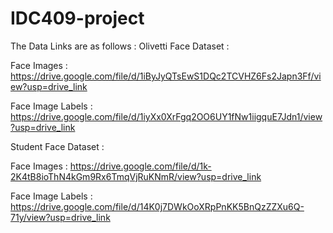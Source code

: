 # IDC409-project
The Data Links are as follows : 
Olivetti Face Dataset :

Face Images : https://drive.google.com/file/d/1iByJyQTsEwS1DQc2TCVHZ6Fs2Japn3Ff/view?usp=drive_link

Face Image Labels : https://drive.google.com/file/d/1iyXx0XrFgq2OO6UY1fNw1iigquE7Jdn1/view?usp=drive_link

Student Face Dataset :

Face Images : https://drive.google.com/file/d/1k-2K4tB8ioThN4kGm9Rx6TmqVjRuKNmR/view?usp=drive_link

Face Image Labels : https://drive.google.com/file/d/14K0j7DWkOoXRpPnKK5BnQzZZXu6Q-71y/view?usp=drive_link
